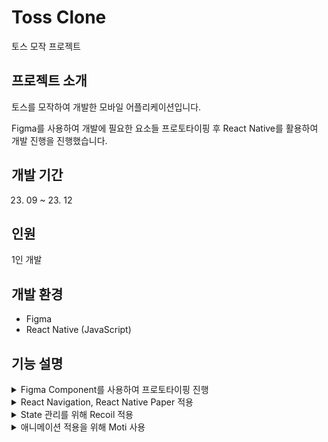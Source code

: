 # Toss Clone
토스 모작 프로젝트

## 프로젝트 소개
토스를 모작하여 개발한 모바일 어플리케이션입니다.



Figma를 사용하여 개발에 필요한 요소들 프로토타이핑 후 React Native를 활용하여 개발 진행을 진행했습니다.

## 개발 기간
23. 09 ~ 23. 12

## 인원
1인 개발

## 개발 환경
* Figma
* React Native (JavaScript)

## 기능 설명


<details>
	<summary>Figma Component를 사용하여 프로토타이핑 진행</summary>
    
   <div align="center">
    <img src="https://github.com/minkimgyu/minkimgyu/assets/48249824/9c2ef52f-2725-4bb5-ba3e-fe00c97cba3d" width="30%" height="30%"/>
    <img src="https://github.com/minkimgyu/minkimgyu/assets/48249824/5a53342c-583d-4af3-a7a3-117a0010bd61" width="30%" height="30%"/>
    <div>개발에 앞서 Figma를 통해서 프로토타이핑 해보면서 필요한 기능들을 정리해봤습니다.</div>
  </div>
   
</details>

<details>
	<summary>React Navigation, React Native Paper 적용</summary>
    	<div align="center">
	    <img src="https://github.com/minkimgyu/MobileUI-UX1/assets/48249824/71954e28-7301-4935-9d85-042c85792c76" width="30%" height="30%"/>
	    <img src="https://github.com/minkimgyu/MobileUI-UX1/assets/48249824/0ed9a21b-fc7f-4b7d-9f32-5060f08ec049" width="30%" height="30%"/>
	    <div>React Navigation, React Native Paper을 사용하여 필요한 기능들을 Component를 활용하여 구현해보았습니다.</div>
  	</div>
   
</details>

<details>
	<summary>State 관리를 위해 Recoil 적용</summary>

``` javascript

import { atom } from "recoil";
import {accountData} from '../data/AccountData';
import {myData} from '../data/MyData';
import {pointData} from '../data/PointData';
import {consumeData} from '../data/ConsumeData';
import {productData, productTypeData} from '../data/ProductData';

export const selectedAccountIdState = atom({
	key: "selectedAccountId",
  	default: 0
});

```

``` javascript
import { useRecoilState, useSetRecoilState, useResetRecoilState, useRecoilValue } from 'recoil';
import { myState, productState, selectedItemIdState, selectedItemCountState } from '../recoil/state';

function CheckInfoBeforeBuyScreen(props) {
    const [expanded, setExpanded] = React.useState(true);

    const storedMyState = useRecoilValue(myState)

    const storedProductState = useRecoilValue(productState)
    const storedSelectedItemIdState = useRecoilValue(selectedItemIdState)

    const nowSelectedItem = storedProductState[storedSelectedItemIdState];
    const storedSelectedItemCountState = useRecoilValue(selectedItemCountState)
}
```


<div align="center">전역 상태 관리 라이브러리인 Recoil을 적용하여 State 관리를 쉽게 할 수 있도록 개발했습니다.</div>
   
</details>



<details>
	<summary>애니메이션 적용을 위해 Moti 사용</summary>

``` javascript

import { MotiView } from 'moti'

const ButtonFadeIn = () => (
	<MotiView
	  from={{ opacity: 0, scale: 0, rotate: "-80deg"}}
	  animate={{ opacity: 1, scale: 1, rotate: "0deg" }}
	  transition={{ type: 'timing', duration: 1000 }}
	  >
	   <Icon
		source="check-circle"
		color="#3182F7"
		size={84}
	    />
	</MotiView>
)
```

<div align="center">
	<img src="https://github.com/minkimgyu/MobileUI-UX1/assets/48249824/9ff6e7eb-7f67-428a-97d7-769b3b08451e" width="30%" height="30%"/>
	<div>Moti를 사용하여 필요한 애니메이션을 간단하게 적용해볼 수 있었습니다.</div>
</div>

</details>
